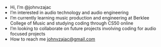 - Hi, I’m @johnvzajac
- I’m interested in audio technology and audio engineering
- I’m currently learning music production and engineering at Berklee College of Music and studying coding through CS50 online
- I’m looking to collaborate on future projects involving coding for audio focused projects
- How to reach me johnvzajac@gmail.com
